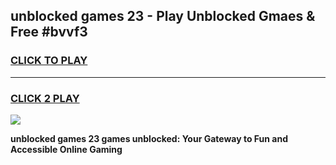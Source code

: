
## unblocked games 23 - Play Unblocked Gmaes & Free #bvvf3
<h3>
<a href="https://premium.freeplayer.one?title=unblocked_games_23&ref=01M">CLICK TO PLAY</a></h3>
<hr>

<h3>
<a href="https://premium.freeplayer.one?title=unblocked_games_23&ref=01M">CLICK 2 PLAY</a>
  
</h3>

<a href="https://premium.freeplayer.one?title=unblocked_games_23&ref=01M"><img src="https://clearcache.store/games.png"></a>


**unblocked games 23 games unblocked: Your Gateway to Fun and Accessible Online Gaming**
